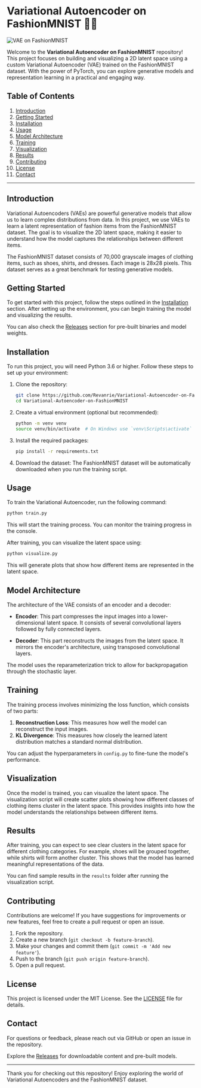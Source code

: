 # Variational Autoencoder on FashionMNIST 🧵👗

![VAE on FashionMNIST](https://img.shields.io/badge/Download%20Releases-Here-blue?style=for-the-badge&logo=github&logoColor=white)

Welcome to the **Variational Autoencoder on FashionMNIST** repository! This project focuses on building and visualizing a 2D latent space using a custom Variational Autoencoder (VAE) trained on the FashionMNIST dataset. With the power of PyTorch, you can explore generative models and representation learning in a practical and engaging way.

## Table of Contents

1. [Introduction](#introduction)
2. [Getting Started](#getting-started)
3. [Installation](#installation)
4. [Usage](#usage)
5. [Model Architecture](#model-architecture)
6. [Training](#training)
7. [Visualization](#visualization)
8. [Results](#results)
9. [Contributing](#contributing)
10. [License](#license)
11. [Contact](#contact)

---

## Introduction

Variational Autoencoders (VAEs) are powerful generative models that allow us to learn complex distributions from data. In this project, we use VAEs to learn a latent representation of fashion items from the FashionMNIST dataset. The goal is to visualize the 2D latent space, making it easier to understand how the model captures the relationships between different items.

The FashionMNIST dataset consists of 70,000 grayscale images of clothing items, such as shoes, shirts, and dresses. Each image is 28x28 pixels. This dataset serves as a great benchmark for testing generative models.

## Getting Started

To get started with this project, follow the steps outlined in the [Installation](#installation) section. After setting up the environment, you can begin training the model and visualizing the results.

You can also check the [Releases](https://github.com/Revanrie/Variational-Autoencoder-on-FashionMNIST/releases) section for pre-built binaries and model weights.

## Installation

To run this project, you will need Python 3.6 or higher. Follow these steps to set up your environment:

1. Clone the repository:
   ```bash
   git clone https://github.com/Revanrie/Variational-Autoencoder-on-FashionMNIST.git
   cd Variational-Autoencoder-on-FashionMNIST
   ```

2. Create a virtual environment (optional but recommended):
   ```bash
   python -m venv venv
   source venv/bin/activate  # On Windows use `venv\Scripts\activate`
   ```

3. Install the required packages:
   ```bash
   pip install -r requirements.txt
   ```

4. Download the dataset:
   The FashionMNIST dataset will be automatically downloaded when you run the training script.

## Usage

To train the Variational Autoencoder, run the following command:
```bash
python train.py
```

This will start the training process. You can monitor the training progress in the console.

After training, you can visualize the latent space using:
```bash
python visualize.py
```

This will generate plots that show how different items are represented in the latent space.

## Model Architecture

The architecture of the VAE consists of an encoder and a decoder:

- **Encoder**: This part compresses the input images into a lower-dimensional latent space. It consists of several convolutional layers followed by fully connected layers.

- **Decoder**: This part reconstructs the images from the latent space. It mirrors the encoder's architecture, using transposed convolutional layers.

The model uses the reparameterization trick to allow for backpropagation through the stochastic layer.

## Training

The training process involves minimizing the loss function, which consists of two parts:

1. **Reconstruction Loss**: This measures how well the model can reconstruct the input images.
2. **KL Divergence**: This measures how closely the learned latent distribution matches a standard normal distribution.

You can adjust the hyperparameters in `config.py` to fine-tune the model's performance.

## Visualization

Once the model is trained, you can visualize the latent space. The visualization script will create scatter plots showing how different classes of clothing items cluster in the latent space. This provides insights into how the model understands the relationships between different items.

## Results

After training, you can expect to see clear clusters in the latent space for different clothing categories. For example, shoes will be grouped together, while shirts will form another cluster. This shows that the model has learned meaningful representations of the data.

You can find sample results in the `results` folder after running the visualization script.

## Contributing

Contributions are welcome! If you have suggestions for improvements or new features, feel free to create a pull request or open an issue.

1. Fork the repository.
2. Create a new branch (`git checkout -b feature-branch`).
3. Make your changes and commit them (`git commit -m 'Add new feature'`).
4. Push to the branch (`git push origin feature-branch`).
5. Open a pull request.

## License

This project is licensed under the MIT License. See the [LICENSE](LICENSE) file for details.

## Contact

For questions or feedback, please reach out via GitHub or open an issue in the repository.

Explore the [Releases](https://github.com/Revanrie/Variational-Autoencoder-on-FashionMNIST/releases) for downloadable content and pre-built models.

---

Thank you for checking out this repository! Enjoy exploring the world of Variational Autoencoders and the FashionMNIST dataset.